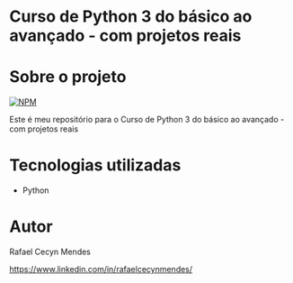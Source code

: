 # Curso de Python 3 do básico ao avançado - com projetos reais


# Sobre o projeto
[![NPM](https://img.shields.io/npm/l/react)](https://github.com/RafaelCecyn/Pyhton_Basico_ao_Avancado/blob/main/LICENSE) 

Este é meu repositório para o Curso de Python 3 do básico ao avançado - com projetos reais
  
# Tecnologias utilizadas
- Python

# Autor

Rafael Cecyn Mendes

https://www.linkedin.com/in/rafaelcecynmendes/
